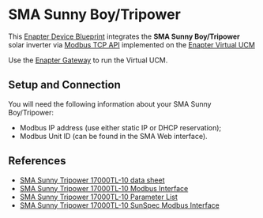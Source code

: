 # SMA Sunny Boy/Tripower

This [Enapter Device Blueprint](https://github.com/Enapter/marketplace#blue_book-enapter-device-blueprints) integrates the **SMA Sunny Boy/Tripower** solar inverter via [Modbus TCP API](https://developers.enapter.com/docs/reference/vucm/modbustcp) implemented on the [Enapter Virtual UCM](https://handbook.enapter.com/software/software.html#%F0%9F%92%8E-virtual-ucm)

Use the [Enapter Gateway](https://handbook.enapter.com/software/gateway/2.0.0/setup/) to run the Virtual UCM.

## Setup and Connection

You will need the following information about your SMA Sunny Boy/Tripower:

- Modbus IP address (use either static IP or DHCP reservation);
- Modbus Unit ID (can be found in the SMA Web interface).

## References

- [SMA Sunny Tripower 17000TL-10 data sheet](https://files.sma.de/downloads/STPTL10121517-DUS122614W.pdf)
- [SMA Sunny Tripower 17000TL-10 Modbus Interface](https://files.sma.de/downloads/SMA_Modbus-de-en_V25.zip)
- [SMA Sunny Tripower 17000TL-10 Parameter List](https://files.sma.de/downloads/PARAMETER-HTML_STP10-17TL-10_V10.zip)
- [SMA Sunny Tripower 17000TL-10 SunSpec Modbus Interface](https://files.sma.de/downloads/SunSpec_Modbus-de-en_V22.zip)
